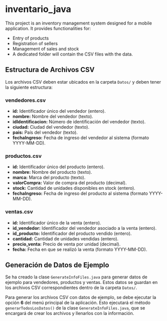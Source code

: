 # inventario_java

This project is an inventory management system designed for a mobile application. 
It provides functionalities for:
- Entry of products
- Registration of sellers
- Management of sales and stock
- A dedicated folder will contain the CSV files with the data.

## Estructura de Archivos CSV

Los archivos CSV deben estar ubicados en la carpeta `Datos/` y deben tener la siguiente estructura:

### vendedores.csv

*   **id:** Identificador único del vendedor (entero).
*   **nombre:** Nombre del vendedor (texto).
*   **idIdentificacion:** Número de identificación del vendedor (texto).
*   **ciudad:** Ciudad del vendedor (texto).
*   **pais:** País del vendedor (texto).
*   **fechaIngreso:** Fecha de ingreso del vendedor al sistema (formato YYYY-MM-DD).

### productos.csv
*   **id:** Identificador único del producto (entero).
*   **nombre:** Nombre del producto (texto).
*   **marca:** Marca del producto (texto).
*   **valorCompra:** Valor de compra del producto (decimal).
*   **stock:** Cantidad de unidades disponibles en stock (entero).
*   **fechaIngreso:** Fecha de ingreso del producto al sistema (formato YYYY-MM-DD).

### ventas.csv
*   **id:** Identificador único de la venta (entero).
*   **id_vendedor:** Identificador del vendedor asociado a la venta (entero).
*   **id_producto:** Identificador del producto vendido (entero).
*   **cantidad:** Cantidad de unidades vendidas (entero).
*   **precio_venta:** Precio de venta por unidad (decimal).
*   **fecha:** Fecha en que se realizó la venta (formato YYYY-MM-DD).

## Generación de Datos de Ejemplo

Se ha creado la clase `GenerateInfoFiles.java` para generar datos de ejemplo para vendedores, productos y ventas. Estos datos se guardan en los archivos CSV correspondientes dentro de la carpeta `Datos/`.

Para generar los archivos CSV con datos de ejemplo, se debe ejecutar la opción **6** del menú principal de la aplicación. Esto ejecutará el método `generarTodosLosDatos()` de la clase `GenerateInfoFiles.java`, que se encargará de crear los archivos y llenarlos con la información.


